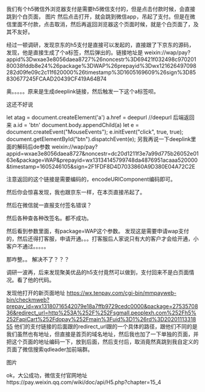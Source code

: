 我们有个h5微信外浏览器支付是需要h5微信支付的，但是点击付款时候，会直接跳到个白页面，
图片
然后点击打开，就会跳到微信app，吊起了支付。但是在微信里面不付款，点击取消，然后再返回浏览器这个页面时候，就是个白页面了，及其不友好。


经过一顿调研，发现京东的h5支付是直接可以发起的，直接跟了下京东的源码，发现，他是直接生成了个a标签，然后弹出的。链接地址是
weixin://wap/pay?appid%3Dwxae3e8056daea8727%26noncestr%3D69421f032498c97020180038fddb8e24%26package%3DWAP%26prepayid%3Dwx121626497098282d09fe09c2c11f620000%26timestamp%3D1605169609%26sign%3D85830677245FCAAD20439CF419A64B74


奥。。。。。原来是生成deeplink链接，然后触发一下这个a标签呗。

这还不好说

let atag = document.createElement('a')
a.href = deepurl //deepurl 后端返回来
a.id = 'btn'
document.body.appendChild(a)
let e = document.createEvent("MouseEvents");
        e.initEvent("click", true, true);
        document.getElementById("btn").dispatchEvent(e);
另我再说一下deeplink里面的解码后de参数
weixin://wap/pay?appid=wxae3e8056daea8727&noncestr=dc20d1211f3e7a99d775b26052e0163e&package=WAP&prepayid=wx13134145799748da4876951acaaa520000&timestamp=1605246105&sign=2F1FDF8D4D7033860A9D380E04A72C2E


注意返回的这个链接是需要编码的，encodeURIComponent编码即可。

然后你会惊喜发现，我也跟京东一样，在本页直接吊起了。

然后在微信就一直报支付签名错误？

然后各种查各种改签名。都不成功。

然后看到参数里面，有package=WAP这个参数。
发现这是需要申请wap支付的，然后还得打客服，申请开通。。。打客服后人家说只有大的客户才会给开通，小客户不通过。。。。。


那咋整。。
解决不了？？？

调研一波再，后来发现聚美优品的h5支付竟然可以做到，支付回来不是白页面情况。看了他的代码。

发现他打开的新页面地址
https://wx.tenpay.com/cgi-bin/mmpayweb-bin/checkmweb?prepay_id=wx13180716542079e18a7ffb9729cedc0000&package=2753570836&redirect_url=http%253A%252F%252Fsgmall.peoplexh.com%252Fh5%252FapiCart%252Fdopay%252Fmain%3Fuid%3D1%26rd%3D2020111331855
他们的支付链接的后面跟的redirect_url跟的一个具体的路径，跟他们不同的是我们虽然也有地址，但直接是首页的域名地址，然后我也加了一下单独的页面，并把这个页面的地址编码一下，放到后面，然后支付后，取消竟然真跳到我自定义的页面了微信搜索qdleader加前端群。

图片

ok，大公成功，微信支付官网地址https://pay.weixin.qq.com/wiki/doc/api/H5.php?chapter=15_4
